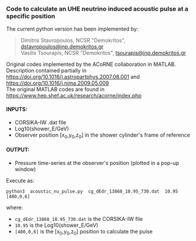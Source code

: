 ### Code to calculate an UHE neutrino induced acoustic pulse at a specific position                      

The current python version has been implemented by:                                                 
                                                                                                     
> Dimitris Stavropoulos, NCSR "Demokritos", dstavropoulos@inp.demokritos.gr          
> Vasilis Tsourapis, NCSR "Demokritos", tsourapis@inp.demokritos.gr                     
       
Original codes implemented by the ACoRNE collaboration in MATLAB.
Description contained partially in https://doi.org/10.1016/j.astropartphys.2007.08.001 and https://doi.org/10.1016/j.nima.2009.05.009   
The original MATLAB codes are found in https://www.hep.shef.ac.uk/research/acorne/index.php                                                  

#### INPUTS: 
- CORSIKA-IW .dat file                                                                      
- Log10(shower_E/GeV)                                                                       
- Observer position [x<sub>0</sub>,y<sub>0</sub>,z<sub>0</sub>] in the shower cylinder's frame of reference                  
                                                                                               
#### OUTPUT: 
- Pressure time-series at the observer's position (plotted in a pop-up window)                 
                                                                                                     
Execute as: 
```
python3  acoustic_nu_pulse.py  cg_dEdr_13868_10.95_730.dat  10.95  [400,0,6]
```
where:
- `cg_dEdr_13868_10.95_730.dat` is the CORSIKA-IW file
- `10.95` is the Log10(shower_E/GeV)
- `[400,0,6]` is the [x<sub>0</sub>,y<sub>0</sub>,z<sub>0</sub>] position to calculate the pulse    
